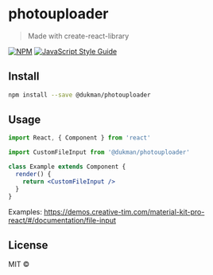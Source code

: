 # photouploader

> Made with create-react-library

[![NPM](https://img.shields.io/npm/v/photouploader.svg)](https://www.npmjs.com/package/photouploader) [![JavaScript Style Guide](https://img.shields.io/badge/code_style-standard-brightgreen.svg)](https://standardjs.com)

## Install

```bash
npm install --save @dukman/photouploader
```

## Usage

```jsx
import React, { Component } from 'react'

import CustomFileInput from '@dukman/photouploader'

class Example extends Component {
  render() {
    return <CustomFileInput />
  }
}
```

Examples:
https://demos.creative-tim.com/material-kit-pro-react/#/documentation/file-input

## License

MIT © [](https://github.com/)

